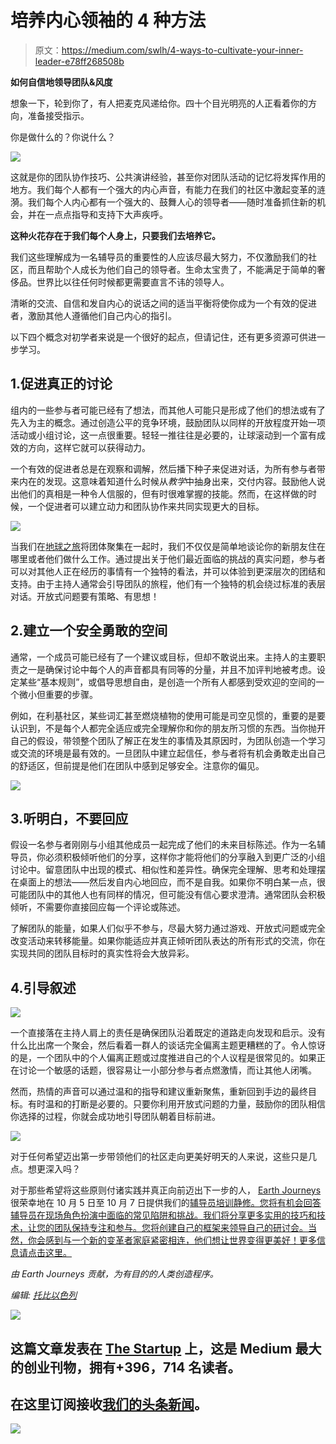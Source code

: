 # 培养内心领袖的 4 种方法

> 原文：<https://medium.com/swlh/4-ways-to-cultivate-your-inner-leader-e78ff268508b>

**如何自信地领导团队&风度**

想象一下，轮到你了，有人把麦克风递给你。四十个目光明亮的人正看着你的方向，准备接受指示。

你是做什么的？你说什么？

![](img/2799c7b5420e252fdb3d71820f9fa488.png)

这就是你的团队协作技巧、公共演讲经验，甚至你对团队活动的记忆将发挥作用的地方。我们每个人都有一个强大的内心声音，有能力在我们的社区中激起变革的涟漪。我们每个人内心都有一个强大的、鼓舞人心的领导者——随时准备抓住新的机会，并在一点点指导和支持下大声疾呼。

**这种火花存在于我们每个人身上，只要我们去培养它。**

我们这些理解成为一名辅导员的重要性的人应该尽最大努力，不仅激励我们的社区，而且帮助个人成长为他们自己的领导者。生命太宝贵了，不能满足于简单的奢侈品。世界比以往任何时候都更需要直言不讳的领导人。

清晰的交流、自信和发自内心的说话之间的适当平衡将使你成为一个有效的促进者，激励其他人遵循他们自己内心的指引。

以下四个概念对初学者来说是一个很好的起点，但请记住，还有更多资源可供进一步学习。

## 1.促进真正的讨论

组内的一些参与者可能已经有了想法，而其他人可能只是形成了他们的想法或有了先入为主的概念。通过创造公平的竞争环境，鼓励团队以同样的开放程度开始一项活动或小组讨论，这一点很重要。轻轻一推往往是必要的，让球滚动到一个富有成效的方向，这样它就可以获得动力。

一个有效的促进者总是在观察和调解，然后播下种子来促进对话，为所有参与者带来内在的发现。这意味着知道什么时候从*教学*中抽身出来，交付内容。鼓励他人说出他们的真相是一种令人信服的，但有时很难掌握的技能。然而，在这样做的时候，一个促进者可以建立动力和团队协作来共同实现更大的目标。

![](img/9042f43663d56f46261e2cb9d796bb93.png)

当我们在[地球之旅](http://earthjourneys.org/)将团体聚集在一起时，我们不仅仅是简单地谈论你的新朋友住在哪里或者他们做什么工作。通过提出关于他们最近面临的挑战的真实问题，参与者可以对其他人正在经历的事情有一个独特的看法，并可以体验到更深层次的团结和支持。由于主持人通常会引导团队的旅程，他们有一个独特的机会绕过标准的表层对话。开放式问题要有策略、有思想！

## 2.建立一个安全勇敢的空间

通常，一个成员可能已经有了一个建议或目标，但却不敢说出来。主持人的主要职责之一是确保讨论中每个人的声音都具有同等的分量，并且不加评判地被考虑。设定某些“基本规则”，或倡导思想自由，是创造一个所有人都感到受欢迎的空间的一个微小但重要的步骤。

例如，在利基社区，某些词汇甚至燃烧植物的使用可能是司空见惯的，重要的是要认识到，不是每个人都完全适应或完全理解你和你的朋友所习惯的东西。当你抛开自己的假设，带领整个团队了解正在发生的事情及其原因时，为团队创造一个学习或交流的环境是最有效的。一旦团队中建立起信任，参与者将有机会勇敢走出自己的舒适区，但前提是他们在团队中感到足够安全。注意你的偏见。

![](img/f65e2008e32e6e212b31d4598ef9411b.png)

## 3.听明白，不要回应

假设一名参与者刚刚与小组其他成员一起完成了他们的未来目标陈述。作为一名辅导员，你必须积极倾听他们的分享，这样你才能将他们的分享融入到更广泛的小组讨论中。留意团队中出现的模式、相似性和差异性。确保完全理解、思考和处理摆在桌面上的想法——然后发自内心地回应，而不是自我。如果你不明白某一点，很可能团队中的其他人也有同样的情况，但可能没有信心要求澄清。通常团队会积极倾听，不需要你直接回应每一个评论或陈述。

了解团队的能量，如果人们似乎不参与，尽最大努力通过游戏、开放式问题或完全改变活动来转移能量。如果你能适应并真正倾听团队表达的所有形式的交流，你在实现共同的团队目标时的真实性将会大放异彩。

## 4.引导叙述

![](img/ea3d3c4006b58365c09c3cd579d2360f.png)

一个直接落在主持人肩上的责任是确保团队沿着既定的道路走向发现和启示。没有什么比出席一个聚会，然后看着一群人的谈话完全偏离主题更糟糕的了。令人惊讶的是，一个团队中的个人偏离正题或过度推进自己的个人议程是很常见的。如果正在讨论一个敏感的话题，很容易让一小部分参与者点燃激情，而让其他人闭嘴。

然而，热情的声音可以通过温和的指导和建议重新聚焦，重新回到手边的最终目标。有时温和的打断是必要的。只要你利用开放式问题的力量，鼓励你的团队相信你选择的过程，你就会成功地引导团队朝着目标前进。

![](img/b7375b794e1266c867a091f08250caa6.png)

对于任何希望迈出第一步带领他们的社区走向更美好明天的人来说，这些只是几点。想更深入吗？

对于那些希望将这些原则付诸实践并真正向前迈出下一步的人， [Earth Journeys](http://earthjourneys.org/) 很荣幸地在 10 月 5 日至 10 月 7 日提供我们的[辅导员培训静修。您将有机会回答辅导员在现场角色扮演中面临的常见陷阱和挑战。我们将分享更多实用的技巧和技术，让您的团队保持专注和参与。您将创建自己的框架来领导自己的研讨会。当然，你会感到与一个新的变革者家庭紧密相连，他们想让世界变得更美好！](https://numundo.org/experience/united-states/facilitator-training-practice-leading-groups)[更多信息请点击这里。](http://www.earthjourneys.org/facilitators)

*由 Earth Journeys 贡献，为有目的的人类创造程序。*

*编辑:* [*托比以色列*](https://medium.com/u/c2eacbc6151a?source=post_page-----e78ff268508b--------------------------------)

[![](img/308a8d84fb9b2fab43d66c117fcc4bb4.png)](https://medium.com/swlh)

## 这篇文章发表在 [The Startup](https://medium.com/swlh) 上，这是 Medium 最大的创业刊物，拥有+396，714 名读者。

## 在这里订阅接收[我们的头条新闻](http://growthsupply.com/the-startup-newsletter/)。

[![](img/b0164736ea17a63403e660de5dedf91a.png)](https://medium.com/swlh)